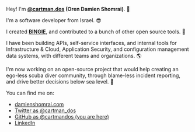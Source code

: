 Hey! I'm **<a href="https://www.linkedin.com/in/oren-shomrai" target="_blank">@cartman.dos</a> (Oren Damien Shomrai)**. 👋

I'm a software developer from Israel. 😎

I created **<a href="https://forum.kodi.tv/showthread.php?tid=334820" target="_blank">BINGIE</a>**, and contributed to a bunch of other open source tools. 🚀

I have been building APIs, self-service interfaces, and internal tools for Infrastructure & Cloud, Application Security, and configuration management data systems, with different teams and organizations. 🌎

I'm now working on an open-source project that would help creating an ego-less scuba diver community, through blame-less incident reporting, and drive better decisions below sea level. :whale2:

You can find me on:

* [damienshomrai.com](https://damienshomrai.com/)
* [Twitter as @cartman_dos](https://twitter.com/cartman_dos)
* [GitHub as @cartmandos (you are here)](https://github.com/cartmandos)
* [LinkedIn](https://www.linkedin.com/in/oren-shomrai)

[bingie-stars]: https://img.shields.io/github/stars/cartmandos/BINGIE?style=plastic
